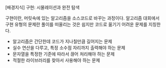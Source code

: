 [배경지식] 구현: 시물레이션과 완전 탐색

구현이란, 머릿속에 있는 알고리즘을 소스코드로 바꾸는 과정이다.
알고리즘 대회에서 구현 유형의 문제란 풀이를 떠올리는 것은 쉽지만 코드로 옮기기 어려운 문제를 지칭한다.

- 알고리즘은 간단한데 코드가 지나칠만큼 길어지는 문제
- 실수 연산을 다루고, 특정 소수점 자리까지 출력해야 하는 문제
- 문자열을 특정한 기준에 따라서 끊어 처리해야 하는 문제
- 적절한 라이브러리를 찾아서 사용해야 하는 문제

